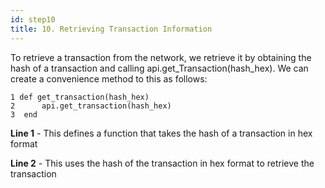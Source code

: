 ```yaml
---
id: step10
title: 10. Retrieving Transaction Information
---
```


To retrieve a transaction from the network, we retrieve it by obtaining the hash of a transaction and calling api.get_Transaction(hash_hex). We can create a convenience method to this as follows:

```
1 def get_transaction(hash_hex)
2      api.get_transaction(hash_hex)
3  end
```

__Line 1__ - This defines a function that takes the hash of a transaction in hex format

__Line 2__ - This uses the hash of the transaction in hex format to retrieve the transaction

